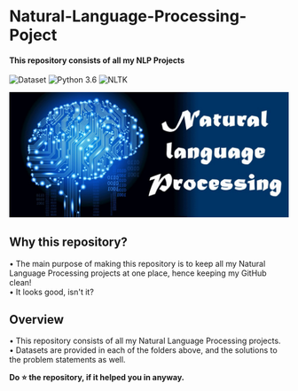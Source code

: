 # Natural-Language-Processing-Poject
#### This repository consists of all my NLP Projects

![Dataset](https://img.shields.io/badge/Dataset-Kaggle-blue.svg) ![Python 3.6](https://img.shields.io/badge/Python-3.6-brightgreen.svg) ![NLTK](https://img.shields.io/badge/Library-nltk-orange.svg)

![NLP](ReadMe_Files/wallpaper.jpg )

## Why this repository?
• The main purpose of making this repository is to keep all my Natural Language Processing projects at one place, hence keeping my GitHub clean!<br/>
• It looks good, isn't it?

## Overview
• This repository consists of all my Natural Language Processing projects.<br/>
• Datasets are provided in each of the folders above, and the solutions to the problem statements as well.

**Do ⭐ the repository, if it helped you in anyway.**

